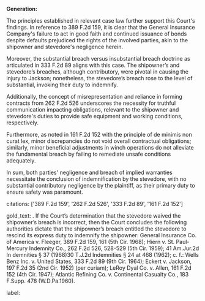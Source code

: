 **Generation:**

The principles established in relevant case law further support this Court's findings. In reference to 389 F.2d 159, it is clear that the General Insurance Company's failure to act in good faith and continued issuance of bonds despite defaults prejudiced the rights of the involved parties, akin to the shipowner and stevedore's negligence herein.

Moreover, the substantial breach versus insubstantial breach doctrine as articulated in 333 F.2d 89 aligns with this case. The shipowner’s and stevedore’s breaches, although contributory, were pivotal in causing the injury to Jackson; nonetheless, the stevedore’s breach rose to the level of substantial, invoking their duty to indemnify.

Additionally, the concept of misrepresentation and reliance in forming contracts from 262 F.2d 526 underscores the necessity for truthful communication impacting obligations, relevant to the shipowner and stevedore's duties to provide safe equipment and working conditions, respectively.

Furthermore, as noted in 161 F.2d 152 with the principle of de minimis non curat lex, minor discrepancies do not void overall contractual obligations; similarly, minor beneficial adjustments in winch operations do not alleviate the fundamental breach by failing to remediate unsafe conditions adequately.

In sum, both parties' negligence and breach of implied warranties necessitate the conclusion of indemnification by the stevedore, with no substantial contributory negligence by the plaintiff, as their primary duty to ensure safety was paramount.

citations: ['389 F.2d 159', '262 F.2d 526', '333 F.2d 89', '161 F.2d 152']

gold_text: . If the Court’s determination that the stevedore waived the shipowner’s breach is incorrect, then the Court concludes the following authorities dictate that the shipowner’s breach entitled the stevedore to rescind its express duty to indemnify the shipowner: General Insurance Co. of America v. Fleeger, 389 F.2d 159, 161 (5th Cir. 1968); Hiern v. St. Paul-Mercury Indemnity Co., 262 F.2d 526, 528-529 (5th Cir. 1959); 41 Am.Jur.2d In demnities § 37 (1968)30 T.J.2d Indemnities § 24 at 468 (1962); c. f.: Wells Benz Inc. v. United States, 333 F.2d 89 (9th Cir. 1964); Eckert v. Jackson, 197 F.2d 35 (2nd Cir. 1952) (per curiam); LeRoy Dyal Co. v. Allen, 161 F.2d 152 (4th Cir. 1947); Atlantic Refining Co. v. Continental Casualty Co., 183 F.Supp. 478 (W.D.Pa.1960).

label: 
